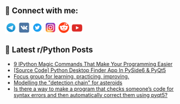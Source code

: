 ## 🔎 Connect with me:
[<img src="https://github.com/bullbesh/bullbesh/blob/main/images/Telegram.png" width="32" height="32" />](https://t.me/bullbesh)
[<img src="https://github.com/bullbesh/bullbesh/blob/main/images/VK.png" width="32" height="32" />](https://vk.com/bullbesh)
[<img src="https://github.com/bullbesh/bullbesh/blob/main/images/Twitter.png" width="32" height="32" />](https://twitter.com/bullbesh1)
[<img src="https://github.com/bullbesh/bullbesh/blob/main/images/Instagram.png" width="32" height="32" />](https://www.instagram.com/bullbesh)
[<img src="https://github.com/bullbesh/bullbesh/blob/main/images/Reddit.png" width="32" height="32" />](https://www.reddit.com/user/bullbesh)
[<img src="https://github.com/bullbesh/bullbesh/blob/main/images/YouTube.png" width="32" height="32" />](https://www.youtube.com/channel/UCtfjRs6uzgq5mfm8S06WTcg)

## 📕 Latest r/Python Posts
<!-- BLOG-POST-LIST:START -->
- [9 IPython Magic Commands That Make Your Programming Easier](https://www.reddit.com/r/Python/comments/10cx7m7/9_ipython_magic_commands_that_make_your/)
- [[Source Code] Python Desktop Finder App In PySide6 &amp; PyQt5](https://www.reddit.com/r/Python/comments/10cwmz1/source_code_python_desktop_finder_app_in_pyside6/)
- [Focus group for learning, practicing, improving.](https://www.reddit.com/r/Python/comments/10cum1o/focus_group_for_learning_practicing_improving/)
- [Modelling the &quot;detection chain&quot; for asteroids](https://www.reddit.com/r/Python/comments/10cu5xm/modelling_the_detection_chain_for_asteroids/)
- [Is there a way to make a program that checks someone’s code for syntax errors and then automatically correct them using pyqt5?](https://www.reddit.com/r/Python/comments/10ctquz/is_there_a_way_to_make_a_program_that_checks/)
<!-- BLOG-POST-LIST:END -->
